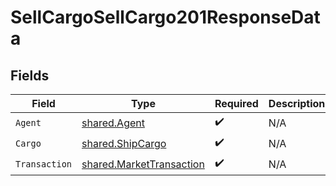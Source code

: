 # SellCargoSellCargo201ResponseData


## Fields

| Field                                                                | Type                                                                 | Required                                                             | Description                                                          |
| -------------------------------------------------------------------- | -------------------------------------------------------------------- | -------------------------------------------------------------------- | -------------------------------------------------------------------- |
| `Agent`                                                              | [shared.Agent](../../models/shared/agent.md)                         | :heavy_check_mark:                                                   | N/A                                                                  |
| `Cargo`                                                              | [shared.ShipCargo](../../models/shared/shipcargo.md)                 | :heavy_check_mark:                                                   | N/A                                                                  |
| `Transaction`                                                        | [shared.MarketTransaction](../../models/shared/markettransaction.md) | :heavy_check_mark:                                                   | N/A                                                                  |
